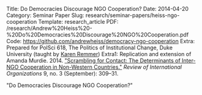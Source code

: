 Title: Do Democracies Discourage NGO Cooperation?
Date: 2014-04-20
Category: Seminar Paper
Slug: research/seminar-papers/heiss-ngo-cooperation
Template: research_article
PDF: /research/Andrew%20Heiss%20-%20Do%20Democracies%20Discourage%20NGO%20Cooperation.pdf
Code: https://github.com/andrewheiss/democracy-ngo-cooperation
Extra: Prepared for PolSci 618, The Politics of Institutional Change, Duke University (taught by [Karen Remmer](http://polisci.duke.edu/people?Gurl=&Uil=1557&subpage=profile))
Extra1: Replication and extension of Amanda Murdie. 2014. ["Scrambling for Contact: The Determinants of Inter-NGO Cooperation in Non-Western Countries."](http://link.springer.com/article/10.1007/s11558-013-9180-2) *Review of International Organizations* 9, no. 3 (September): 309–31.

"Do Democracies Discourage NGO Cooperation?"

